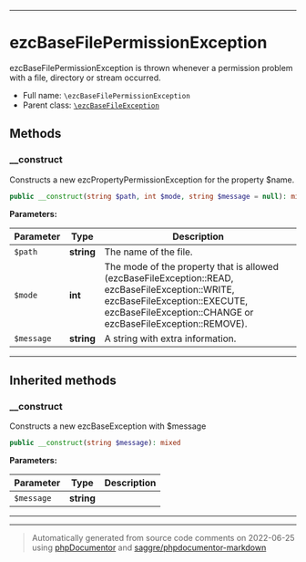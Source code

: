 ***

# ezcBaseFilePermissionException

ezcBaseFilePermissionException is thrown whenever a permission problem with
a file, directory or stream occurred.



* Full name: `\ezcBaseFilePermissionException`
* Parent class: [`\ezcBaseFileException`](./ezcBaseFileException.md)




## Methods


### __construct

Constructs a new ezcPropertyPermissionException for the property $name.

```php
public __construct(string $path, int $mode, string $message = null): mixed
```








**Parameters:**

| Parameter | Type | Description |
|-----------|------|-------------|
| `$path` | **string** | The name of the file. |
| `$mode` | **int** | The mode of the property that is allowed<br />(ezcBaseFileException::READ, ezcBaseFileException::WRITE,<br />ezcBaseFileException::EXECUTE,<br />ezcBaseFileException::CHANGE or<br />ezcBaseFileException::REMOVE). |
| `$message` | **string** | A string with extra information. |




***


## Inherited methods


### __construct

Constructs a new ezcBaseException with $message

```php
public __construct(string $message): mixed
```








**Parameters:**

| Parameter | Type | Description |
|-----------|------|-------------|
| `$message` | **string** |  |




***


***
> Automatically generated from source code comments on 2022-06-25 using [phpDocumentor](http://www.phpdoc.org/) and [saggre/phpdocumentor-markdown](https://github.com/Saggre/phpDocumentor-markdown)
